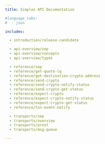 ```yaml
---
title: Simplex API Documentation

#language_tabs:
#  - json

includes:

  - introduction/release-candidate

  - api-overview/sep
  - api-overview/concepts
  - api-overview/types

  - reference/sep
  - reference/get-quote-lq
  - reference/get-destination-crypto-address
  - reference/send-crypto
  - reference/send-crypto-notify-status
  - reference/send-crypto-get-status
  - reference/expect-crypto
  - reference/expect-crypto-notify-status
  - reference/expect-crypto-get-status
  - reference/txn-event-notify

  - transports/sep
  - transports/overview
  - transports/prest
  - transports/msg-queue

---
```

